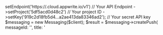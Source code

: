 <?php

use Appwrite\Client;
use Appwrite\Services\Messaging;

$client = (new Client())
    ->setEndpoint('https://<REGION>.cloud.appwrite.io/v1') // Your API Endpoint
    ->setProject('5df5acd0d48c2') // Your project ID
    ->setKey('919c2d18fb5d4...a2ae413da83346ad2'); // Your secret API key

$messaging = new Messaging($client);

$result = $messaging->createPush(
    messageId: '<MESSAGE_ID>',
    title: '<TITLE>',
    body: '<BODY>',
    topics: [], // optional
    users: [], // optional
    targets: [], // optional
    data: [], // optional
    action: '<ACTION>', // optional
    image: '[ID1:ID2]', // optional
    icon: '<ICON>', // optional
    sound: '<SOUND>', // optional
    color: '<COLOR>', // optional
    tag: '<TAG>', // optional
    badge: '<BADGE>', // optional
    draft: false, // optional
    scheduledAt: '' // optional
);